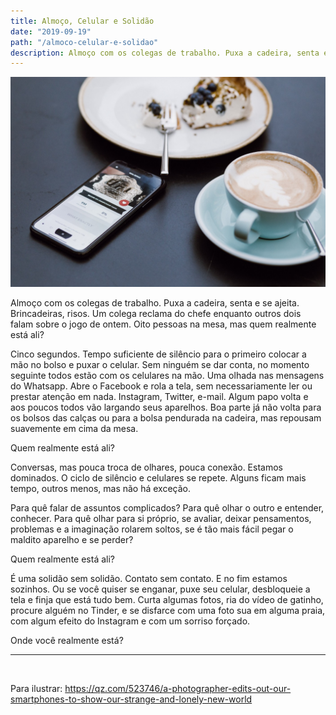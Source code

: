 ```yaml
---
title: Almoço, Celular e Solidão
date: "2019-09-19"
path: "/almoco-celular-e-solidao"
description: Almoço com os colegas de trabalho. Puxa a cadeira, senta e se ajeita. Brincadeiras, risos. Um colega reclama do chefe enquanto outros dois falam sobre o jogo de ontem. Oito pessoas na mesa, mas quem realmente está ali?
---
```


![Mesa, café e celular](./cover.jpeg)

Almoço com os colegas de trabalho. Puxa a cadeira, senta e se ajeita. Brincadeiras, risos. Um colega reclama do chefe enquanto outros dois falam sobre o jogo de ontem. Oito pessoas na mesa, mas quem realmente está ali?

Cinco segundos. Tempo suficiente de silêncio para o primeiro colocar a mão no bolso e puxar o celular. Sem ninguém se dar conta, no momento seguinte todos estão com os celulares na mão. Uma olhada nas mensagens do Whatsapp. Abre o Facebook e rola a tela, sem necessariamente ler ou prestar atenção em nada. Instagram, Twitter, e-mail. Algum papo volta e aos poucos todos vão largando seus aparelhos. Boa parte já não volta para os bolsos das calças ou para a bolsa pendurada na cadeira, mas repousam suavemente em cima da mesa.

Quem realmente está ali?

Conversas, mas pouca troca de olhares, pouca conexão. Estamos dominados. O ciclo de silêncio e celulares se repete. Alguns ficam mais tempo, outros menos, mas não há exceção.

Para quê falar de assuntos complicados? Para quê olhar o outro e entender, conhecer. Para quê olhar para si próprio, se avaliar, deixar pensamentos, problemas e a imaginação rolarem soltos, se é tão mais fácil pegar o maldito aparelho e se perder?

Quem realmente está ali?

É uma solidão sem solidão. Contato sem contato. E no fim estamos sozinhos. Ou se você quiser se enganar, puxe seu celular, desbloqueie a tela e finja que está tudo bem. Curta algumas fotos, ria do vídeo de gatinho, procure alguém no Tinder, e se disfarce com uma foto sua em alguma praia, com algum efeito do Instagram e com um sorriso forçado.

Onde você realmente está?

---

<br />

Para ilustrar: https://qz.com/523746/a-photographer-edits-out-our-smartphones-to-show-our-strange-and-lonely-new-world